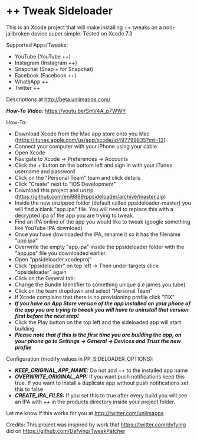 # ++ Tweak Sideloader

This is an Xcode project that will make installing ++ tweaks on a non-jailbroken device super simple. Tested on Xcode 7.3

Supported Apps/Tweaks: 
  - YouTube (YouTube ++)
  - Instagram (Instagram ++)
  - Snapchat (Snap + for Snapchat)
  - Facebook (Facebook ++)
  - WhatsApp ++
  - Twitter ++

Descriptions at http://beta.unlimapps.com/

***How-To Video:*** https://youtu.be/SmV4A_p7WWY

How-To:
  - Download Xcode from the Mac app store onto you Mac (https://itunes.apple.com/us/app/xcode/id497799835?mt=12)
  - Connect your computer with your iPhone using your cable
  - Open Xcode
  - Navigate to Xcode -> Preferences -> Accounts
  - Click the + button on the bottom left and sign in with your iTunes username and password
  - Click on the "Personal Team" team and click details
  - Click "Create" next to "iOS Development"
  - Download this project and unzip (https://github.com/eni9889/ppsideloader/archive/master.zip)
  - Inside the new unzipped folder (default called ppsideloader-master) you will find a blank "app.ipa" file. You will need to replace this with a decrypted ipa of the app you are trying to tweak.
  - Find an IPA online of the app you would like to tweak (google something like YouTube IPA download)
  - Once you have downloaded the IPA, rename it so it has the filename "app.ipa"
  - Overwrite the empty "app.ipa" inside the ppsideloader folder with the "app.ipa" file you downloaded earlier.
  - Open "ppsideloader.xcodeproj"
  - Click "ppsideloader" on top left -> Then under targets click "ppsideloader" again
  - Click on the General tab:
  - Change the Bundle Identifier to something unique (i.e james.you.tube)
  - Click on the team dropdown and select "Personal Team"
  - If Xcode complains that there is no provisioning profile click "FIX"
  - ***If you have an App Store version of the app installed on your phone of the app you are trying to tweak you will have to uninstall that version first before the next step!***
  - Click the Play button on the top left and the sideloaded app will start building
  - ***Please note that if this is the first time you are building the app, on your phone go to Settings -> General -> Devices and Trust the new profile***

Configuration (modify values in PP_SIDELOADER_OPTIONS):
  - ***KEEP_ORIGINAL_APP_NAME:*** Do not add ++ to the installed app name
  - ***OVERWRITE_ORIGINAL_APP:*** If you want push notifications keep this true. If you want to install a duplicate app without push notifications set this to false
  - ***CREATE_IPA_FILES:*** If you set this to true after every build you will see an IPA with ++ in the products directory inside your project folder.

Let me know if this works for you at http://twitter.com/unlimapps

Credits:
  This project was inspired by work that https://twitter.com/dvfying did on https://github.com/Defying/TweakPatcher

